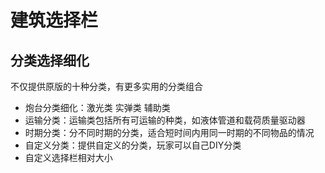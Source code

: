 # 建筑选择栏
## 分类选择细化
不仅提供原版的十种分类，有更多实用的分类组合  
- 炮台分类细化：激光类 实弹类 辅助类
- 运输分类：运输类包括所有可运输的种类，如液体管道和载荷质量驱动器
- 时期分类：分不同时期的分类，适合短时间内用同一时期的不同物品的情况
- 自定义分类：提供自定义的分类，玩家可以自己DIY分类
- 自定义选择栏相对大小


